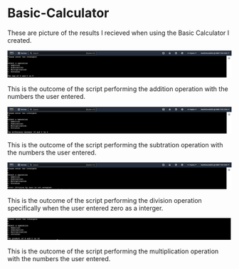 # Basic-Calculator

These are picture of the results I recieved when using the Basic Calculator I created. 

![Screenshot 08-11-2024](https://github.com/KaiaSMcDonald/Basic-Calculator/blob/main/Screenshot%202024-08-11%20at%2010.22.14%20PM.png)

This is the outcome of the script performing the addition operation with the numbers the user entered. 

![Screenshot 08-11-2024](https://github.com/KaiaSMcDonald/Basic-Calculator/blob/main/Screenshot%202024-08-11%20at%2010.23.46%20PM.png)

This is the outcome of the script performing the subtration operation with the numbers the user entered.

![Screenshot 08-11-2024](https://github.com/KaiaSMcDonald/Basic-Calculator/blob/main/Screenshot%202024-08-11%20at%2010.19.15%20PM.png)

This is the outcome of the script performing the division operation specifically when the user entered zero as a interger. 

![Screenshot 08-11-2024](https://github.com/KaiaSMcDonald/Basic-Calculator/blob/main/Screenshot%202024-08-11%20at%2010.41.27%20PM.png)

This is the outcome of the script performing the multiplication operation with the numbers the user entered.
